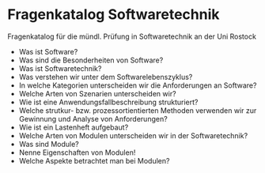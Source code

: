 # Fragenkatalog Softwaretechnik
Fragenkatalog für die mündl. Prüfung in Softwaretechnik an der Uni Rostock

* Was ist Software?
* Was sind die Besonderheiten von Software?
* Was ist Softwaretechnik?
* Was verstehen wir unter dem Softwarelebenszyklus?
* In welche Kategorien unterscheiden wir die Anforderungen an Software?
* Welche Arten von Szenarien unterscheiden wir?
* Wie ist eine Anwendungsfallbeschreibung strukturiert?
* Welche strutkur- bzw. prozessortientierten Methoden verwenden wir zur Gewinnung und Analyse von Anforderungen?
* Wie ist ein Lastenheft aufgebaut?
* Welche Arten von Modulen unterscheiden wir in der Softwaretechnik?
* Was sind Module?
* Nenne Eigenschaften von Modulen!
* Welche Aspekte betrachtet man bei Modulen?
